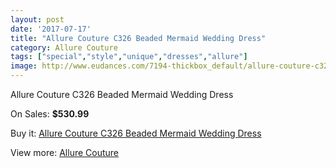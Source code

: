 ```yaml
---
layout: post
date: '2017-07-17'
title: "Allure Couture C326 Beaded Mermaid Wedding Dress"
category: Allure Couture
tags: ["special","style","unique","dresses","allure"]
image: http://www.eudances.com/7194-thickbox_default/allure-couture-c326-beaded-mermaid-wedding-dress.jpg
---
```

Allure Couture C326 Beaded Mermaid Wedding Dress

On Sales: **$530.99**
<a href="https://www.eudances.com/en/allure-couture/2597-allure-couture-c326-beaded-mermaid-wedding-dress.html"><amp-img layout="responsive" width="600" height="600" src="//www.eudances.com/7194-thickbox_default/allure-couture-c326-beaded-mermaid-wedding-dress.jpg" alt="Allure Couture C326 Beaded Mermaid Wedding Dress 0" /></a>
<a href="https://www.eudances.com/en/allure-couture/2597-allure-couture-c326-beaded-mermaid-wedding-dress.html"><amp-img layout="responsive" width="600" height="600" src="//www.eudances.com/7198-thickbox_default/allure-couture-c326-beaded-mermaid-wedding-dress.jpg" alt="Allure Couture C326 Beaded Mermaid Wedding Dress 1" /></a>
<a href="https://www.eudances.com/en/allure-couture/2597-allure-couture-c326-beaded-mermaid-wedding-dress.html"><amp-img layout="responsive" width="600" height="600" src="//www.eudances.com/7197-thickbox_default/allure-couture-c326-beaded-mermaid-wedding-dress.jpg" alt="Allure Couture C326 Beaded Mermaid Wedding Dress 2" /></a>
<a href="https://www.eudances.com/en/allure-couture/2597-allure-couture-c326-beaded-mermaid-wedding-dress.html"><amp-img layout="responsive" width="600" height="600" src="//www.eudances.com/7196-thickbox_default/allure-couture-c326-beaded-mermaid-wedding-dress.jpg" alt="Allure Couture C326 Beaded Mermaid Wedding Dress 3" /></a>
<a href="https://www.eudances.com/en/allure-couture/2597-allure-couture-c326-beaded-mermaid-wedding-dress.html"><amp-img layout="responsive" width="600" height="600" src="//www.eudances.com/7195-thickbox_default/allure-couture-c326-beaded-mermaid-wedding-dress.jpg" alt="Allure Couture C326 Beaded Mermaid Wedding Dress 4" /></a>

Buy it: [Allure Couture C326 Beaded Mermaid Wedding Dress](https://www.eudances.com/en/allure-couture/2597-allure-couture-c326-beaded-mermaid-wedding-dress.html "Allure Couture C326 Beaded Mermaid Wedding Dress")

View more: [Allure Couture](https://www.eudances.com/en/37-allure-couture "Allure Couture")